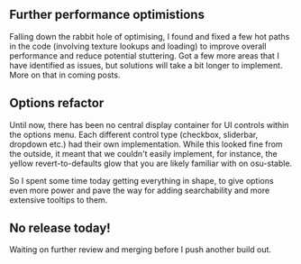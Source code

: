 ## Further performance optimistions

Falling down the rabbit hole of optimising, I found and fixed a few hot paths in the code (involving texture lookups and loading) to improve overall performance and reduce potential stuttering. Got a few more areas that I have identified as issues, but solutions will take a bit longer to implement. More on that in coming posts.

## Options refactor

Until now, there has been no central display container for UI controls within the options menu. Each different control type (checkbox, sliderbar, dropdown etc.) had their own implementation. While this looked fine from the outside, it meant that we couldn't easily implement, for instance, the yellow revert-to-defaults glow that you are likely familiar with on osu-stable.

So I spent some time today getting everything in shape, to give options even more power and pave the way for adding searchability and more extensive tooltips to them.

## No release today!

Waiting on further review and merging before I push another build out.